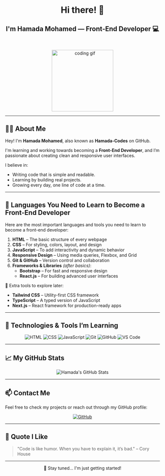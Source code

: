 <h1 align="center">Hi there! 👋</h1>
<h2 align="center">I'm Hamada Mohamed — Front-End Developer 💻</h2>

<br/>

<p align="center">
  <img src="https://media.giphy.com/media/26tn33aiTi1jkl6H6/giphy.gif" width="200" alt="coding gif">
</p>

---

## 👨‍💻 About Me

Hey! I'm **Hamada Mohamed**, also known as **Hamada-Codes** on GitHub.

I'm learning and working towards becoming a **Front-End Developer**, and I’m passionate about creating clean and responsive user interfaces.

I believe in:
- Writing code that is simple and readable.
- Learning by building real projects.
- Growing every day, one line of code at a time.

---

## 🧠 Languages You Need to Learn to Become a Front-End Developer

Here are the most important languages and tools you need to learn to become a front-end developer:

1. **HTML** – The basic structure of every webpage  
2. **CSS** – For styling, colors, layout, and design  
3. **JavaScript** – To add interactivity and dynamic behavior  
4. **Responsive Design** – Using media queries, Flexbox, and Grid  
5. **Git & GitHub** – Version control and collaboration  
6. **Frameworks & Libraries** *(after basics)*:
   - **Bootstrap** – For fast and responsive design
   - **React.js** – For building advanced user interfaces

🔧 Extra tools to explore later:
- **Tailwind CSS** – Utility-first CSS framework
- **TypeScript** – A typed version of JavaScript
- **Next.js** – React framework for production-ready apps

---

## 🔧 Technologies & Tools I’m Learning

<p align="center">
  <img alt="HTML" src="https://img.shields.io/badge/-HTML5-E34F26?logo=html5&logoColor=white&style=for-the-badge" />
  <img alt="CSS" src="https://img.shields.io/badge/-CSS3-1572B6?logo=css3&logoColor=white&style=for-the-badge" />
  <img alt="JavaScript" src="https://img.shields.io/badge/-JavaScript-F7DF1E?logo=javascript&logoColor=black&style=for-the-badge" />
  <img alt="Git" src="https://img.shields.io/badge/-Git-F05032?logo=git&logoColor=white&style=for-the-badge" />
  <img alt="GitHub" src="https://img.shields.io/badge/-GitHub-181717?logo=github&logoColor=white&style=for-the-badge" />
  <img alt="VS Code" src="https://img.shields.io/badge/-VS%20Code-007ACC?logo=visual-studio-code&logoColor=white&style=for-the-badge" />
</p>

---

## 📈 My GitHub Stats

<p align="center">
  <img src="https://github-readme-stats.vercel.app/api?username=Hamada-Codes&show_icons=true&theme=tokyonight" alt="Hamada's GitHub Stats" />
</p>

---

## 📫 Contact Me

Feel free to check my projects or reach out through my GitHub profile:

<p align="center">
  <a href="https://github.com/Hamada-Codes">
    <img alt="GitHub" src="https://img.shields.io/badge/-GitHub-181717?logo=github&logoColor=white&style=for-the-badge" />
  </a>
</p>

---

## 💬 Quote I Like

> "Code is like humor. When you have to explain it, it’s bad." – Cory House

---

<p align="center">
  🚀 Stay tuned... I'm just getting started!
</p>
